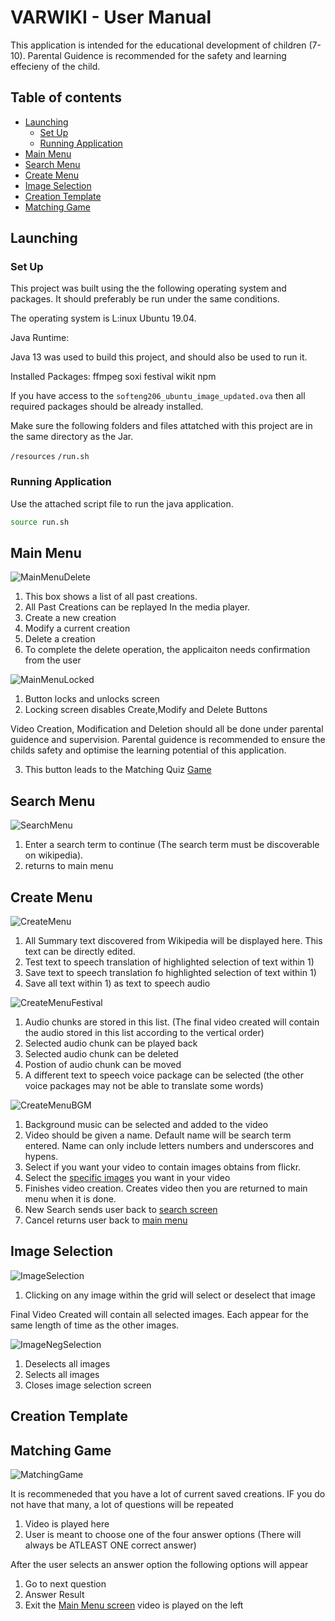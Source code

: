 # VARWIKI - User Manual 

This application is intended for the educational development of children (7-10).
Parental Guidence is recommended for the safety and learning effecieny of the child.

## Table of contents

<!--ts-->
   * [Launching](#launching)
      * [Set Up](#set-up)
      * [Running Application](#running-application)
   * [Main Menu](#main-menu)
   * [Search Menu](#search-menu)
   * [Create Menu](#create-menu)
   * [Image Selection](#image-selection)
   * [Creation Template](#creation-template)
   * [Matching Game](#matching-game)
<!--te-->


## Launching

### Set Up
This project was built using the the following operating system and packages. It should preferably be run under the same conditions.

The operating system is L:inux Ubuntu 19.04.

Java Runtime:

Java 13 was used to build this project, and should also be used to run it.


Installed Packages:
 ffmpeg
 soxi
 festival
 wikit
 npm

If you have access to the `softeng206_ubuntu_image_updated.ova` then all required packages should be already installed.


Make sure the following folders and files attatched with this project are in the same directory as the Jar.

`/resources`
`/run.sh`




### Running Application

Use the attached script file to run the java application.

```bash
source run.sh
```







## Main Menu

![MainMenuDelete](/UserManualImages/MainMenuDelete.png)

1) This box shows a list of all past creations. 
2) All Past Creations can be replayed In the media player.
3) Create a new creation
4) Modify a current creation
5) Delete a creation
6) To complete the delete operation, the applicaiton needs confirmation from the user

![MainMenuLocked](/UserManualImages/MainMenuLocked.png)

1) Button locks and unlocks screen
2) Locking screen disables Create,Modify and Delete Buttons

Video Creation, Modification and Deletion should all be done under parental guidence and supervision. Parental guidence is recommended to ensure the childs safety and optimise the learning potential of this application.

3) This button leads to the Matching Quiz [Game](#matching-game)

## Search Menu

![SearchMenu](/UserManualImages/SearchMenu.png)

1) Enter a search term to continue (The search term must be discoverable on wikipedia).
2) returns to main menu

## Create Menu

![CreateMenu](/UserManualImages/CreateMenu.png)

1) All Summary text discovered from Wikipedia will be displayed here. This text can be directly edited.
2) Test text to speech translation of highlighted selection of text within 1)
3) Save text to speech translation fo highlighted selection of text within 1)
4) Save all text within 1) as text to speech audio

![CreateMenuFestival](/UserManualImages/CreateMenuFestival.png)

1) Audio chunks are stored in this list. (The final video created will contain the audio stored in this list according to the vertical order)
2) Selected audio chunk can be played back
3) Selected audio chunk can be deleted
4) Postion of audio chunk can be moved
5) A different text to speech voice package can be selected (the other voice packages may not be able to translate some words)

![CreateMenuBGM](/UserManualImages/CreateMenuBGM.png)

1) Background music can be selected and added to the video
2) Video should be given a name. Default name will be search term entered. Name can only include letters numbers and underscores and hypens.
3) Select if you want your video to contain images obtains from flickr.
4) Select the [specific images](#image-selection) you want in your video
5) Finishes video creation. Creates video then you are returned to main menu when it is done.
6) New Search sends user back to [search screen](#search-menu)
7) Cancel returns user back to [main menu](#main-menu)

## Image Selection

![ImageSelection](/UserManualImages/ImageSelection.png)

1) Clicking on any image within the grid will select or deselect that image

Final Video Created will contain all selected images. Each appear for the same length of time as the other images.

![ImageNegSelection](/UserManualImages/ImageNegSelection.png)

1) Deselects all images
2) Selects all images
3) Closes image selection screen


## Creation Template





## Matching Game

![MatchingGame](/UserManualImages/MatchingGame.png)
 
It is recommeneded that you have a lot of current saved creations. IF you do not have that many, a lot of questions will be repeated
 
1) Video is played here
2) User is meant to choose one of the four answer options (There will always be ATLEAST ONE correct answer)

After the user selects an answer option the following options will appear

1) Go to next question
2) Answer Result
3) Exit the [Main Menu screen](#main-menu)
video is played on the left


